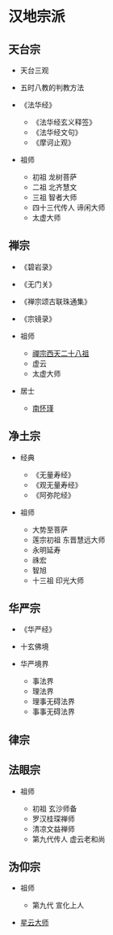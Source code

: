 # 汉地宗派

## 天台宗

- 天台三观
- 五时八教的判教方法
- 《法华经》

  - 《法华经玄义释签》
  - 《法华经文句》
  - 《摩诃止观》

- 祖师

  - 初祖 龙树菩萨
  - 二祖 北齐慧文
  - 三祖 智者大师
  - 四十三代传人 谛闲大师
  - 太虚大师

## 禅宗

- 《碧岩录》
- 《无门关》
- 《禅宗颂古联珠通集》
- 《宗镜录》
- 祖师

  - [禪宗西天二十八祖](https://zh.wikipedia.org/zh-hans/禪宗西天二十八祖)
  - 虚云
  - 太虚大师

- 居士
  - [南怀瑾](/zh-cn/buddhism/nhj/nhj.md)

## 净土宗

- 经典

  - 《无量寿经》
  - 《观无量寿经》
  - 《阿弥陀经》

- 祖师

  - 大势至菩萨
  - 莲宗初祖 东晋慧远大师
  - 永明延寿
  - 祩宏
  - 智旭
  - 十三祖 印光大师

## 华严宗

- 《华严经》
- 十玄佛境
- 华严境界

  - 事法界
  - 理法界
  - 理事无碍法界
  - 事事无碍法界

## 律宗

## 法眼宗

- 祖师

  - 初祖 玄沙师备
  - 罗汉桂琛禅师
  - 清凉文益禅师
  - 第九代传人 虚云老和尚

## 沩仰宗

- 祖师

  - 第九代 宣化上人

- [星云大师](https://books.masterhsingyun.org/article/articlelist)
